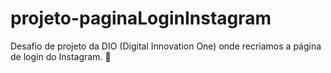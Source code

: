 # projeto-paginaLoginInstagram

Desafio de projeto da DIO (Digital Innovation One) onde recriamos a página de login do Instagram. :slightly_smiling_face:
